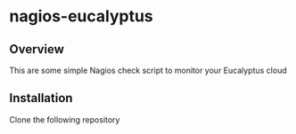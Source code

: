 # nagios-eucalyptus

## Overview
This are some simple Nagios check script to monitor your Eucalyptus cloud

## Installation

Clone the following repository
